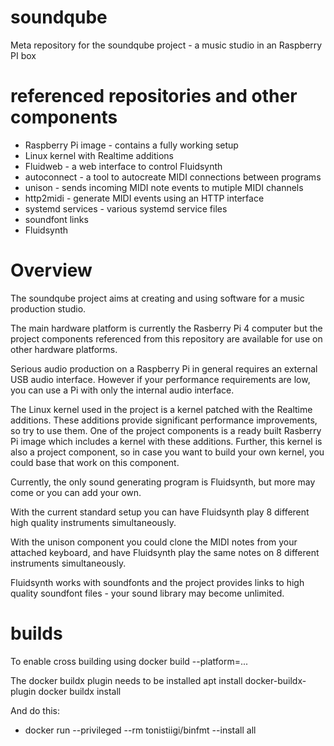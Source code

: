 # soundqube
Meta repository for the soundqube project - a music studio in an Raspberry PI box

# referenced repositories and other components
- Raspberry Pi image - contains a fully working setup
- Linux kernel with Realtime additions
- Fluidweb - a web interface to control Fluidsynth
- autoconnect - a tool to autocreate MIDI connections between programs
- unison - sends incoming MIDI note events to mutiple MIDI channels
- http2midi - generate MIDI events using an HTTP interface
- systemd services - various systemd service files
- soundfont links
- Fluidsynth

# Overview
The soundqube project aims at creating and using software for a music production studio.

The main hardware platform is currently the Rasberry Pi 4 computer but the project components referenced from this
repository are available for use on other hardware platforms.

Serious audio production on a Raspberry Pi in general requires an external USB audio interface. However if your
performance requirements are low, you can use a Pi with only the internal audio interface.

The Linux kernel used in the project is a kernel patched with the Realtime additions. These additions provide
significant performance improvements, so try to use them. One of the project components is a ready built Rasberry Pi image
which includes a kernel with these additions. Further, this kernel is also a project component, so in case you want to build
your own kernel, you could base that work on this component.

Currently, the only sound generating program is Fluidsynth, but more may come or you can add your own.

With the current standard setup you can have Fluidsynth play 8 different high quality instruments simultaneously.

With the unison component you could clone the MIDI notes from your attached keyboard, and have Fluidsynth play the same notes
on 8 different instruments simultaneously. 

Fluidsynth works with soundfonts and the project provides links to high quality soundfont files - your sound library may
become unlimited.


# builds

To enable cross building using docker build --platform=...

The docker buildx plugin needs to be installed
        apt install docker-buildx-plugin
	docker buildx install

And do this:
* docker run --privileged --rm tonistiigi/binfmt --install all

